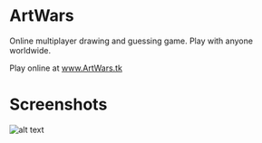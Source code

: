 # ArtWars
Online multiplayer drawing and guessing game. Play with anyone worldwide.

Play online at www.ArtWars.tk

# Screenshots
![alt text](https://raw.githubusercontent.com/palu3492/Art-Wars/master/images/screenshot1.png)

